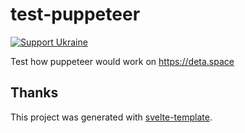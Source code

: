 # test-puppeteer

[![Support Ukraine](https://badgen.net/badge/support/UKRAINE/?color=0057B8&labelColor=FFD700)](https://war.ukraine.ua/support-ukraine/)

Test how puppeteer would work on https://deta.space

## Thanks

This project was generated with [svelte-template](https://github.com/PerchunPak/svelte-template).

